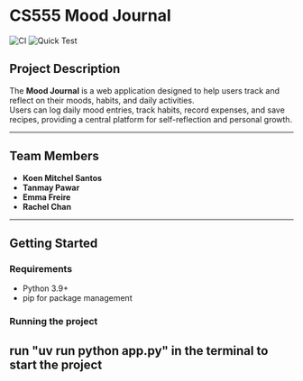 # CS555 Mood Journal
![CI](https://github.com/Tpawar05/CS555-Mood_Journal_Scrumanddone/actions/workflows/ci.yml/badge.svg)
![Quick Test](https://github.com/Tpawar05/CS555-Mood_Journal_Scrumanddone/actions/workflows/quick-test.yml/badge.svg)


## Project Description
The **Mood Journal** is a web application designed to help users track and reflect on their moods, habits, and daily activities.  
Users can log daily mood entries, track habits, record expenses, and save recipes, providing a central platform for self-reflection and personal growth.

---

## Team Members
- **Koen Mitchel Santos** 
- **Tanmay Pawar**
- **Emma Freire**
- **Rachel Chan**

---

## Getting Started
### Requirements
- Python 3.9+  
- pip for package management  

### Running the project
## run "uv run python app.py" in the terminal to start the project
